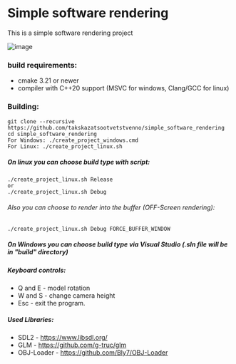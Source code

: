 # Simple software rendering
This is a simple software rendering project

![image](https://user-images.githubusercontent.com/47656611/235807810-fca92fce-a76e-4e3e-9659-fbdbf6207088.png)

### build requirements:
* cmake 3.21 or newer
* compiler with C++20 support (MSVC for windows, Clang/GCC for linux)

### Building:
    git clone --recursive https://github.com/takskazatsootvetstvenno/simple_software_rendering
    cd simple_software_rendering
    For Windows: ./create_project_windows.cmd
    For Linux: ./create_project_linux.sh

##### On linux you can choose build type with script:
    ./create_project_linux.sh Release
    or
    ./create_project_linux.sh Debug
    
###### Also you can choose to render into the buffer (OFF-Screen rendering):
    ./create_project_linux.sh Debug FORCE_BUFFER_WINDOW
    
##### On Windows you can choose build type via Visual Studio (.sln file will be in "build" directory)

##### Keyboard controls:
* Q and E - model rotation
* W and S - change camera height
* Esc - exit the program.

##### Used Libraries:
* SDL2 - https://www.libsdl.org/
* GLM  - https://github.com/g-truc/glm
* OBJ-Loader - https://github.com/Bly7/OBJ-Loader
